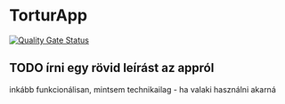 # TorturApp

[![Quality Gate Status](https://sonarcloud.io/api/project_badges/measure?project=mok-it_TorturApp&metric=alert_status)](https://sonarcloud.io/summary/new_code?id=mok-it_TorturApp)

## TODO írni egy rövid leírást az appról 

inkább funkcionálisan, mintsem technikailag - ha valaki használni akarná
